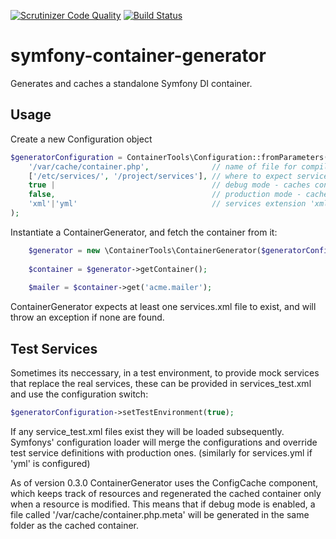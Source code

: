 [![Scrutinizer Code Quality](https://scrutinizer-ci.com/g/inviqa/symfony-container-generator/badges/quality-score.png?b=master)](https://scrutinizer-ci.com/g/inviqa/symfony-container-generator/?branch=master)
[![Build Status](https://scrutinizer-ci.com/g/inviqa/symfony-container-generator/badges/build.png?b=master)](https://scrutinizer-ci.com/g/inviqa/symfony-container-generator/build-status/master)
# symfony-container-generator
Generates and caches a standalone Symfony DI container.

## Usage
Create a new Configuration object
```php
$generatorConfiguration = ContainerTools\Configuration::fromParameters(
    '/var/cache/container.php',              // name of file for compiled container
    ['/etc/services/', '/project/services'], // where to expect services.xml and services_test.xml
    true |                                   // debug mode - caches container.php with meta file and only regenerates when resources are modified
    false,                                   // production mode - caches container.php and doesn't regenerate unless deleted
    'xml'|'yml'                              // services extension 'xml' or 'yml'
);
```

Instantiate a ContainerGenerator, and fetch the container from it:

```php
    $generator = new \ContainerTools\ContainerGenerator($generatorConfiguration);
    
    $container = $generator->getContainer();
    
    $mailer = $container->get('acme.mailer');
```

ContainerGenerator expects at least one services.xml file to exist, and will throw an exception if none are found.

## Test Services
Sometimes its neccessary, in a test environment, to provide mock services that replace the real services, these can be provided in services_test.xml and use the configuration switch:
```php
$generatorConfiguration->setTestEnvironment(true);
```

If any service_test.xml files exist they will be loaded subsequently. Symfonys' configuration loader will merge the configurations and override test service definitions with production ones. (similarly for services.yml if 'yml' is configured)

As of version 0.3.0 ContainerGenerator uses the ConfigCache component, which keeps track of resources and regenerated the cached container only when a resource is modified. This means that if debug mode is enabled, a file called '/var/cache/container.php.meta' will be generated in the same folder as the cached container.

